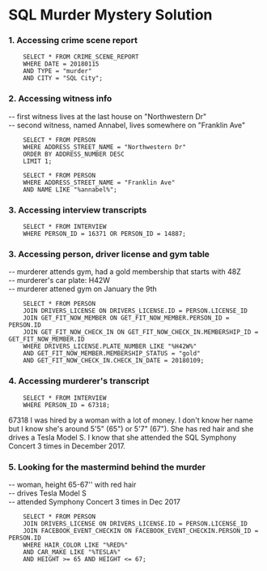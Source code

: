 # SQL Murder Mystery Solution

### 1. Accessing crime scene report

        SELECT * FROM CRIME_SCENE_REPORT
        WHERE DATE = 20180115
        AND TYPE = "murder"
        AND CITY = "SQL City";

### 2. Accessing witness info

--  first witness lives at the last house on "Northwestern Dr" <br>
--  second witness, named Annabel, lives somewhere on "Franklin Ave"

        SELECT * FROM PERSON
        WHERE ADDRESS_STREET_NAME = "Northwestern Dr"
        ORDER BY ADDRESS_NUMBER DESC
        LIMIT 1;

        SELECT * FROM PERSON
        WHERE ADDRESS_STREET_NAME = "Franklin Ave"
        AND NAME LIKE "%annabel%";


### 3. Accessing interview transcripts

        SELECT * FROM INTERVIEW
        WHERE PERSON_ID = 16371 OR PERSON_ID = 14887;


### 3. Accessing person, driver license and gym table

-- murderer attends gym, had a gold membership that starts with 48Z <br>
-- murderer's car plate: H42W <br>
-- murderer attened gym on January the 9th

        SELECT * FROM PERSON
        JOIN DRIVERS_LICENSE ON DRIVERS_LICENSE.ID = PERSON.LICENSE_ID
        JOIN GET_FIT_NOW_MEMBER ON GET_FIT_NOW_MEMBER.PERSON_ID = PERSON.ID
        JOIN GET_FIT_NOW_CHECK_IN ON GET_FIT_NOW_CHECK_IN.MEMBERSHIP_ID = GET_FIT_NOW_MEMBER.ID
        WHERE DRIVERS_LICENSE.PLATE_NUMBER LIKE "%H42W%"
        AND GET_FIT_NOW_MEMBER.MEMBERSHIP_STATUS = "gold"
        AND GET_FIT_NOW_CHECK_IN.CHECK_IN_DATE = 20180109;


### 4. Accessing murderer's transcript

        SELECT * FROM INTERVIEW
        WHERE PERSON_ID = 67318;

67318 I was hired by a woman with a lot of money. I don't know her name but I know she's around 5'5" (65") or 5'7" (67"). She has red hair and she drives a Tesla Model S. I know that she attended the SQL Symphony Concert 3 times in December 2017.

### 5. Looking for the mastermind behind the murder

-- woman, height 65-67'' with red hair <br>
-- drives Tesla Model S <br>
-- attended Symphony Concert 3 times in Dec 2017 <br>

        SELECT * FROM PERSON
        JOIN DRIVERS_LICENSE ON DRIVERS_LICENSE.ID = PERSON.LICENSE_ID
        JOIN FACEBOOK_EVENT_CHECKIN ON FACEBOOK_EVENT_CHECKIN.PERSON_ID = PERSON.ID
        WHERE HAIR_COLOR LIKE "%RED%"
        AND CAR_MAKE LIKE "%TESLA%"
        AND HEIGHT >= 65 AND HEIGHT <= 67;
